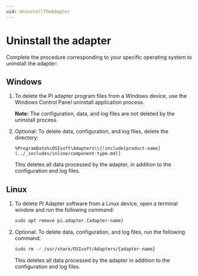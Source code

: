 ```yaml
---
uid: UninstallTheAdapter
---
```


# Uninstall the adapter

Complete the procedure corresponding to your specific operating system to uninstall the adapter:

## Windows

1. To delete the PI adapter program files from a Windows device, use the Windows Control Panel uninstall application process.

    **Note:** The configuration, data, and log files are not deleted by the uninstall process.

2. Optional: To delete data, configuration, and log files, delete the directory:

    `%ProgramData%\OSIsoft\Adapters\\[!include[product-name](../_includes/inline/component-type.md)]`

   This deletes all data processed by the adapter, in addition to the configuration and log files.

## Linux

1. To delete PI Adapter software from a Linux device, open a terminal window and run the following command:

    <!-- PRERELEASE REMINDER: Customize for {adapter-name}. Example:BACnet, EventHubs, StructuredDataFiles, etc -->

    ```bash
    sudo apt remove pi.adapter.{adapter-name} 
    ```

2. Optional: To delete data, configuration, and log files, run the following command:

    <!-- PRERELEASE REMINDER: Customize for {adapter-name}. Example:BACnet, EventHubs, StructuredDataFiles, etc -->

    ```bash
    sudo rm -r /usr/share/OSIsoft/Adapters/{adapter-name}
    ```

    This deletes all data processed by the adapter in addition to the configuration and log files.
